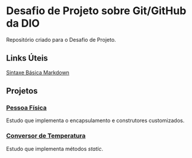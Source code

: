 # Desafio de Projeto sobre Git/GitHub da DIO
Repositório criado para o Desafio de Projeto.

## Links Úteis
[Sintaxe Básica Markdown](https://www.markdownguide.org/basic-syntax/)

## Projetos

### [Pessoa Física](https://github.com/woscavalcante/dio-desafio-github-repo/tree/main/PessoaFisica)
Estudo que implementa o encapsulamento e construtores customizados.

### [Conversor de Temperatura](https://github.com/woscavalcante/dio-desafio-github-repo/tree/main/ConversorTemperatura)
Estudo que implementa métodos *static*.


